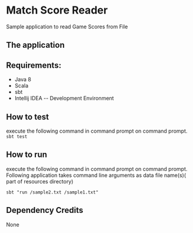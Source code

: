 # Match Score Reader
Sample application to read Game Scores from File
## The application



## Requirements:
* Java 8
* Scala
* sbt
* Intellij IDEA -- Development Environment 

## How to test 
execute the following command in command prompt on command prompt.
`sbt test`

## How to run 
execute the following command in command prompt on command prompt. Following application takes command line arguments as data file name(s)( part of resources directory)
 
`sbt "run /sample2.txt /sample1.txt"`

## Dependency Credits
None